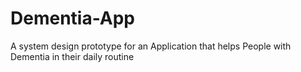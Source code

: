 # Dementia-App
A system design prototype for an Application that helps People with Dementia in their daily routine
